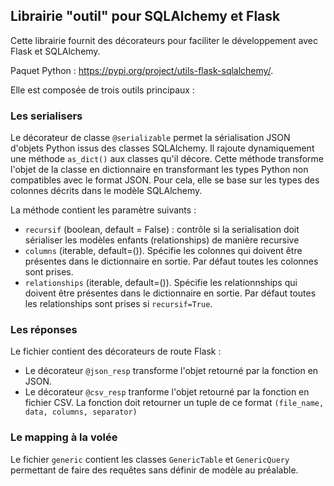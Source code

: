 ## Librairie "outil" pour SQLAlchemy et Flask

Cette librairie fournit des décorateurs pour faciliter le développement avec Flask et SQLAlchemy. 

Paquet Python : https://pypi.org/project/utils-flask-sqlalchemy/.

Elle est composée de trois outils principaux :

### Les serialisers

Le décorateur de classe ``@serializable`` permet la sérialisation JSON d'objets Python issus des classes SQLAlchemy. Il rajoute dynamiquement une méthode ``as_dict()`` aux classes qu'il décore. Cette méthode transforme l'objet de la classe en dictionnaire en transformant les types Python non compatibles avec le format JSON. Pour cela, elle se base sur les types des colonnes décrits dans le modèle SQLAlchemy.
  
La méthode contient les paramètre suivants :

- ``recursif`` (boolean, default = False) : contrôle si la serialisation doit sérialiser les modèles enfants (relationships) de manière recursive
- ``columns`` (iterable, default=()). Spécifie les colonnes qui doivent être présentes dans le dictionnaire en sortie. Par défaut toutes les colonnes sont prises.
- ``relationships`` (iterable, default=()). Spécifie les relationnships qui doivent être présentes dans le dictionnaire en sortie. Par défaut toutes les relationships sont prises si ``recursif=True``.

### Les réponses

Le fichier contient des décorateurs de route Flask :

- Le décorateur ``@json_resp`` transforme l'objet retourné par la fonction en JSON.
- Le décorateur ``@csv_resp`` tranforme l'objet retourné par la fonction en fichier CSV. La fonction doit retourner un tuple de ce format ``(file_name, data, columns, separator)``

### Le mapping à la volée

Le fichier ``generic`` contient les classes ``GenericTable`` et ``GenericQuery`` permettant de faire des requêtes sans définir de modèle au préalable.
